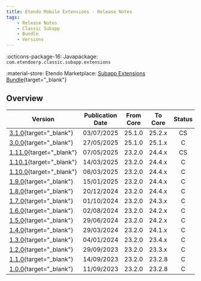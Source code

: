 ```yaml
---
title: Etendo Mobile Extensions - Release Notes
tags:
    - Release Notes
    - Classic Subapp
    - Bundle
    - Versions
---
```

:octicons-package-16: Javapackage: `com.etendoerp.classic.subapp.extensions`

:material-store: Etendo Marketplace: [Subapp Extensions Bundle](https://marketplace.etendo.cloud/#/product-details?module=55A7EF64F7FA43449B249DA7F8E14589){target="_blank"}


## Overview

| Version | Publication Date | From Core | To Core | Status | GitHub|
| --- | --- | --- | --- | :---: | :---: |
| [3.1.0](https://github.com/etendosoftware/com.etendoerp.mobile.extensions/releases/tag/3.1.0){target="_blank"} | 03/07/2025 | 25.1.0 | 25.2.x | CS | :white_check_mark: |
| [3.0.0](https://github.com/etendosoftware/com.etendoerp.mobile.extensions/releases/tag/3.0.0){target="_blank"} | 27/05/2025 | 25.1.0 | 25.1.x | C | :white_check_mark: |
| [1.11.0](https://github.com/etendosoftware/com.etendoerp.mobile.extensions/releases/tag/1.11.0){target="_blank"} | 07/05/2025 | 23.2.0 | 24.4.x | CS | :white_check_mark:|
| [1.10.1](https://github.com/etendosoftware/com.etendoerp.mobile.extensions/releases/tag/1.10.1){target="_blank"} | 14/03/2025 | 23.2.0 | 24.4.x | C | :white_check_mark: |
| [1.10.0](https://github.com/etendosoftware/com.etendoerp.mobile.extensions/releases/tag/1.10.0){target="_blank"} | 06/03/2025 | 23.2.0 | 24.4.x | C | :white_check_mark: |
| [1.9.0](https://github.com/etendosoftware/com.etendoerp.mobile.extensions/releases/tag/1.9.0){target="_blank"}   | 15/01/2025 | 23.2.0 | 24.4.x | C | :white_check_mark: |
| [1.8.0](https://github.com/etendosoftware/com.etendoerp.classic.subapp.extensions/releases/tag/1.8.0){target="_blank"} | 20/12/2024 | 23.2.0 | 24.4.x | C | :white_check_mark: |
| [1.7.0](https://github.com/etendosoftware/com.etendoerp.classic.subapp.extensions/releases/tag/1.7.0){target="_blank"} | 01/10/2024 | 23.2.0 | 24.3.x | C | :white_check_mark: |
| [1.6.0](https://github.com/etendosoftware/com.etendoerp.classic.subapp.extensions/releases/tag/1.6.0){target="_blank"} | 02/08/2024 | 23.2.0 | 24.2.x | C | :white_check_mark: |
| [1.5.0](https://github.com/etendosoftware/com.etendoerp.classic.subapp.extensions/releases/tag/1.5.0){target="_blank"} | 29/06/2024 | 23.2.0 | 24.2.x | C | :white_check_mark: |
| [1.4.0](https://github.com/etendosoftware/com.etendoerp.classic.subapp.extensions/releases/tag/1.4.0){target="_blank"} | 29/03/2024 | 23.2.0 | 24.1.x | C | :white_check_mark: |
| [1.3.0](https://github.com/etendosoftware/com.etendoerp.classic.subapp.extensions/releases/tag/1.3.0){target="_blank"} | 04/01/2024 | 23.2.0 | 23.4.x | C | :white_check_mark: |
| [1.2.0](https://github.com/etendosoftware/com.etendoerp.classic.subapp.extensions/releases/tag/1.2.0){target="_blank"} | 29/09/2023 | 23.2.0 | 23.3.x | C | :white_check_mark: | 
| [1.1.0](https://github.com/etendosoftware/com.etendoerp.classic.subapp.extensions/releases/tag/1.1.0){target="_blank"} | 14/09/2023 | 23.2.0 | 23.2.8 | C | :white_check_mark: |
| [1.0.0](https://github.com/etendosoftware/com.etendoerp.classic.subapp.extensions/releases/tag/1.0.0){target="_blank"} | 11/09/2023 | 23.2.0 | 23.2.8 | C | :white_check_mark: |